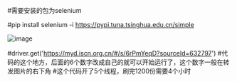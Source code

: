 #需要安装的包为selenium

#pip install selenium -i https://pypi.tuna.tsinghua.edu.cn/simple 



![image](https://github.com/user-attachments/assets/63c62c1d-67ed-4855-b84e-19ef195d47be)

#driver.get('https://myd.iscn.org.cn/#/s/6rPmYeqD?sourceId=632797') #代码的这个地方，后面的6个数字改成自己的就可以开始运行了，这个数字一般在转发图片的右下角
#这个代码开了5个线程，刷完1200份需要4个小时

